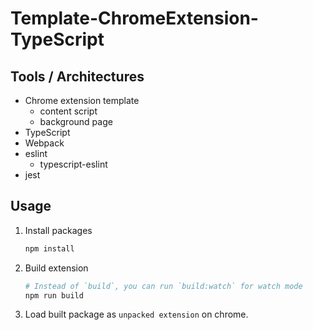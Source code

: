 # Template-ChromeExtension-TypeScript

## Tools / Architectures

- Chrome extension template
    - content script
    - background page
- TypeScript
- Webpack
- eslint
    - typescript-eslint
- jest


## Usage

1. Install packages

    ```bash
    npm install
    ```

2. Build extension

    ```bash
    # Instead of `build`, you can run `build:watch` for watch mode
    npm run build 
    ```

3. Load built package as `unpacked extension` on chrome.
